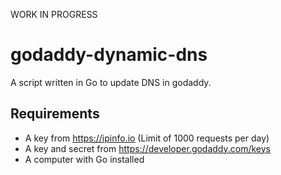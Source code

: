 WORK IN PROGRESS
# godaddy-dynamic-dns
A script written in Go to update DNS in godaddy.

## Requirements
* A key from https://ipinfo.io (Limit of 1000 requests per day)
* A key and secret from https://developer.godaddy.com/keys
* A computer with Go installed
